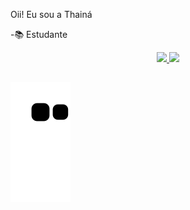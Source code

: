 Oii! Eu sou a Thainá

-📚 Estudante

<div align="center">
  <a href="https://github.com/Thainaalbrecht">
  <img height="180em" src="https://github-readme-stats.vercel.app/api?username=Thainaalbrecht&show_icons=true&theme=dracula&include_all_commits=true&count_private=true"/>
  <img height="180em" src="https://github-readme-stats.vercel.app/api/top-langs/?username=Thainaalbrecht&layout=compact&langs_count=7&theme=dracula"/>
</div>





##


![ Animação de cobra ](https://github.com/rafaballerini/rafaballerini/blob/output/github-contribution-grid-snake.svg)
 
</div>

